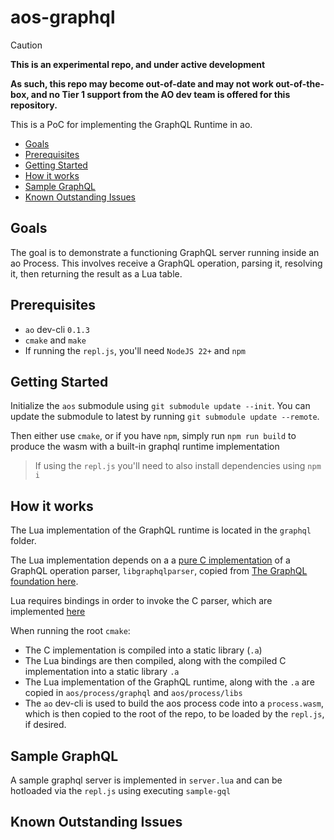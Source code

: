 # aos-graphql

> [!CAUTION]
> **This is an experimental repo, and under active development**
>
> **As such, this repo may become out-of-date and may not work out-of-the-box, and no Tier 1 support from
> the AO dev team is offered for this repository.**

This is a PoC for implementing the GraphQL Runtime in ao.

<!-- toc -->

- [Goals](#goals)
- [Prerequisites](#prerequisites)
- [Getting Started](#getting-started)
- [How it works](#how-it-works)
- [Sample GraphQL](#sample-graphql)
- [Known Outstanding Issues](#known-outstanding-issues)

<!-- tocstop -->

## Goals

The goal is to demonstrate a functioning GraphQL server running inside an ao Process. This involves receive a GraphQL operation, parsing it, resolving it, then returning the result as a Lua table.

## Prerequisites

- `ao` dev-cli `0.1.3`
- `cmake` and `make` 
- If running the `repl.js`, you'll need `NodeJS 22+` and `npm`

## Getting Started

Initialize the `aos` submodule using `git submodule update --init`. You can update the submodule to latest by running `git submodule update --remote`.

Then either use `cmake`, or if you have `npm`, simply run `npm run build` to produce the wasm with a built-in graphql runtime implementation

> If using the `repl.js` you'll need to also install dependencies using `npm i`

## How it works

The Lua implementation of the GraphQL runtime is located in the `graphql` folder.

The Lua implementation depends on a a [pure C implementation](./packages/runtime/parser/libgraphqlparser) of a GraphQL operation parser, `libgraphqlparser`, copied from [The GraphQL foundation here](https://github.com/graphql/libgraphqlparser).

Lua requires bindings in order to invoke the C parser, which are implemented [here](./packages/runtime/parser/luagraphqlparser)

When running the root `cmake`:

- The C implementation is compiled into a static library (`.a`)
- The Lua bindings are then compiled, along with the compiled C implementation into a static library `.a`
- The Lua implementation of the GraphQL runtime, along with the `.a` are copied in `aos/process/graphql` and `aos/process/libs`
- The `ao` dev-cli is used to build the aos process code into a `process.wasm`, which is then copied to the root of the repo, to be loaded by the `repl.js`, if desired.

## Sample GraphQL

A sample graphql server is implemented in `server.lua` and can be hotloaded via the `repl.js` using executing `sample-gql`

## Known Outstanding Issues
